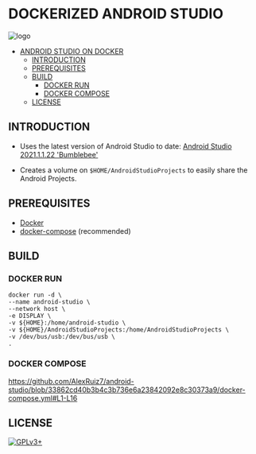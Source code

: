 # DOCKERIZED ANDROID STUDIO

![logo](https://android.tutorials24x7.com/uploads/2021-05-07/banner/0-configure-jdk-java-sdk-path-android-studio-banner.jpg)

- [ANDROID STUDIO ON DOCKER](#dockerized-android-studio)
  - [INTRODUCTION](#introduction)
  - [PREREQUISITES](#prerequisites)
  - [BUILD](#build)
    - [DOCKER RUN](#docker-run)
    - [DOCKER COMPOSE](#docker-compose)
  - [LICENSE](#license)


## INTRODUCTION

- Uses the latest version of Android Studio to date: [Android Studio 2021.1.1.22 'Bumblebee'](https://developer.android.com/studio)

- Creates a volume on `$HOME/AndroidStudioProjects` to easily share the Android Projects.

## PREREQUISITES

* [Docker](https://www.docker.com)
* [docker-compose](https://docs.docker.com) (recommended)

## BUILD

### DOCKER RUN

```\
docker run -d \
--name android-studio \
--network host \
-e DISPLAY \
-v ${HOME}:/home/android-studio \
-v ${HOME}/AndroidStudioProjects:/home/AndroidStudioProjects \
-v /dev/bus/usb:/dev/bus/usb \
.
```

### DOCKER COMPOSE

https://github.com/AlexRuiz7/android-studio/blob/33862cd40b3b4c3b736e6a23842092e8c30373a9/docker-compose.yml#L1-L16

## LICENSE

[![GPLv3+](http://gplv3.fsf.org/gplv3-127x51.png)](https://github.com/AlexRuiz7/android-studio/blob/master/LICENSE)
